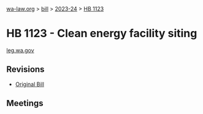 [wa-law.org](/) > [bill](/bill/) > [2023-24](/bill/2023-24/) > [HB 1123](/bill/2023-24/hb/1123/)

# HB 1123 - Clean energy facility siting
[leg.wa.gov](https://app.leg.wa.gov/billsummary?BillNumber=1123&Year=2023&Initiative=false)

## Revisions
* [Original Bill](1/)

## Meetings
